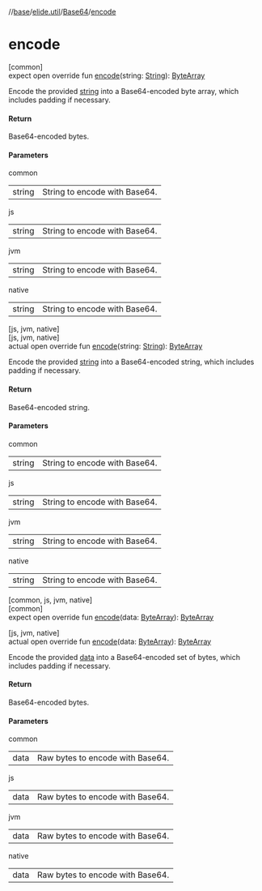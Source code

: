 //[base](../../../index.md)/[elide.util](../index.md)/[Base64](index.md)/[encode](encode.md)

# encode

[common]\
expect open override fun [encode](encode.md)(string: [String](https://kotlinlang.org/api/latest/jvm/stdlib/kotlin/-string/index.html)): [ByteArray](https://kotlinlang.org/api/latest/jvm/stdlib/kotlin/-byte-array/index.html)

Encode the provided [string](encode.md) into a Base64-encoded byte array, which includes padding if necessary.

#### Return

Base64-encoded bytes.

#### Parameters

common

| | |
|---|---|
| string | String to encode with Base64. |

js

| | |
|---|---|
| string | String to encode with Base64. |

jvm

| | |
|---|---|
| string | String to encode with Base64. |

native

| | |
|---|---|
| string | String to encode with Base64. |

[js, jvm, native]\
[js, jvm, native]\
actual open override fun [encode](encode.md)(string: [String](https://kotlinlang.org/api/latest/jvm/stdlib/kotlin/-string/index.html)): [ByteArray](https://kotlinlang.org/api/latest/jvm/stdlib/kotlin/-byte-array/index.html)

Encode the provided [string](encode.md) into a Base64-encoded string, which includes padding if necessary.

#### Return

Base64-encoded string.

#### Parameters

common

| | |
|---|---|
| string | String to encode with Base64. |

js

| | |
|---|---|
| string | String to encode with Base64. |

jvm

| | |
|---|---|
| string | String to encode with Base64. |

native

| | |
|---|---|
| string | String to encode with Base64. |

[common, js, jvm, native]\
[common]\
expect open override fun [encode](encode.md)(data: [ByteArray](https://kotlinlang.org/api/latest/jvm/stdlib/kotlin/-byte-array/index.html)): [ByteArray](https://kotlinlang.org/api/latest/jvm/stdlib/kotlin/-byte-array/index.html)

[js, jvm, native]\
actual open override fun [encode](encode.md)(data: [ByteArray](https://kotlinlang.org/api/latest/jvm/stdlib/kotlin/-byte-array/index.html)): [ByteArray](https://kotlinlang.org/api/latest/jvm/stdlib/kotlin/-byte-array/index.html)

Encode the provided [data](encode.md) into a Base64-encoded set of bytes, which includes padding if necessary.

#### Return

Base64-encoded bytes.

#### Parameters

common

| | |
|---|---|
| data | Raw bytes to encode with Base64. |

js

| | |
|---|---|
| data | Raw bytes to encode with Base64. |

jvm

| | |
|---|---|
| data | Raw bytes to encode with Base64. |

native

| | |
|---|---|
| data | Raw bytes to encode with Base64. |
